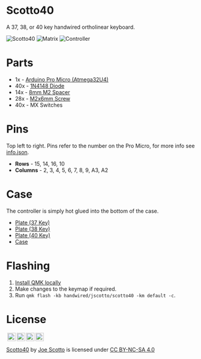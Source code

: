 # Scotto40

A 37, 38, or 40 key handwired ortholinear keyboard.

![Scotto40](https://user-images.githubusercontent.com/8194147/191596031-e187b357-2cb6-4f6a-8439-f3e5725ca7d8.jpg)
![Matrix](https://user-images.githubusercontent.com/8194147/191596050-4bdc051a-c138-4c33-9bff-6298cafb7f94.jpg)
![Controller](https://user-images.githubusercontent.com/8194147/191596098-71d00a8b-bf65-418b-b008-3c8d8a9c585f.jpg)

# Parts

-   1x - [Arduino Pro Micro (Atmega32U4)](https://amzn.to/3LwgAUq)
-   40x - [1N4148 Diode](https://amzn.to/3DMbQZ5)
-   14x - [8mm M2 Spacer](https://amzn.to/3r1xdxO)
-   28x - [M2x6mm Screw](https://amzn.to/3r1xdxO)
-   40x - MX Switches

# Pins

Top left to right. Pins refer to the number on the Pro Micro, for more info see [info.json](QMK/info.json).

-   **Rows** - 15, 14, 16, 10
-   **Columns** - 2, 3, 4, 5, 6, 7, 8, 9, A3, A2

# Case

The controller is simply hot glued into the bottom of the case.

-   [Plate (37 Key)](<Case/Scotto40%20-%20Plate%20(37).stl>)
-   [Plate (38 Key)](<Case/Scotto40%20-%20Plate%20(38).stl>)
-   [Plate (40 Key)](<Case/Scotto40%20-%20Plate%20(40).stl>)
-   [Case](Case/Scotto40%20-%20Case.stl)

# Flashing

1. [Install QMK locally](https://github.com/qmk/qmk_firmware)
2. Make changes to the keymap if required.
3. Run `qmk flash -kb handwired/jscotto/scotto40 -km default -c`.

# License

<img style="height:22px!important;margin-left:3px;vertical-align:text-bottom;" src="https://mirrors.creativecommons.org/presskit/icons/cc.svg?ref=chooser-v1"><img style="height:22px!important;margin-left:3px;vertical-align:text-bottom;" src="https://mirrors.creativecommons.org/presskit/icons/by.svg?ref=chooser-v1"><img style="height:22px!important;margin-left:3px;vertical-align:text-bottom;" src="https://mirrors.creativecommons.org/presskit/icons/nc.svg?ref=chooser-v1"><img style="height:22px!important;margin-left:3px;vertical-align:text-bottom;" src="https://mirrors.creativecommons.org/presskit/icons/sa.svg?ref=chooser-v1"></a></p>

<p xmlns:cc="http://creativecommons.org/ns#" xmlns:dct="http://purl.org/dc/terms/"><a property="dct:title" rel="cc:attributionURL" href="https://github.com/joe-scotto/scottokeebs/tree/main/Scotto40">Scotto40</a> by <a rel="cc:attributionURL dct:creator" property="cc:attributionName" href="https://github.com/joe-scotto">Joe Scotto</a> is licensed under <a href="http://creativecommons.org/licenses/by-nc-sa/4.0/?ref=chooser-v1" target="_blank" rel="license noopener noreferrer" style="display:inline-block;">CC BY-NC-SA 4.0
